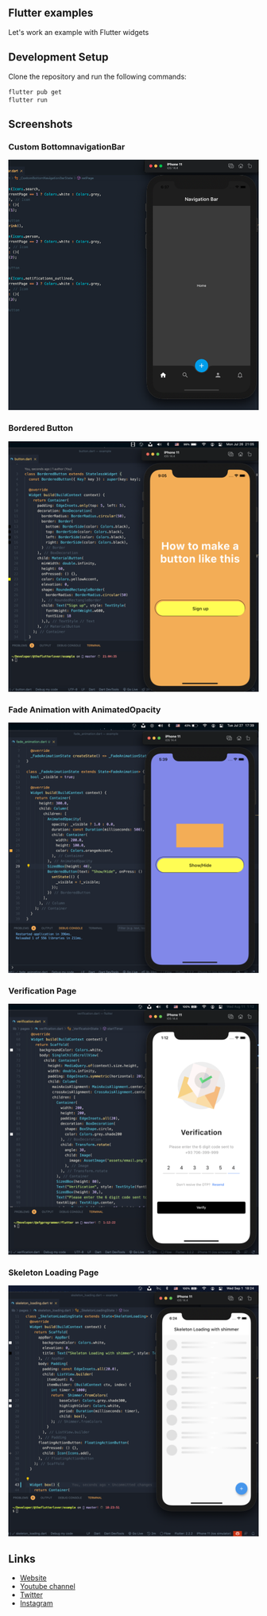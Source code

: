 ## Flutter examples

Let's work an example with Flutter widgets

## Development Setup
Clone the repository and run the following commands:
```
flutter pub get
flutter run
```

## Screenshots

### Custom BottomnavigationBar
<img src="assets/screenshots/bottom-navigation-bar.png" />

### Bordered Button
<img src="assets/screenshots/bordered-button.png" />

### Fade Animation with AnimatedOpacity
<img src="assets/screenshots/fade-animation.png" />


### Verification Page
<img src="assets/screenshots/verification.png" />

### Skeleton Loading Page
<img src="assets/screenshots/skeleton-loading.png" />

## Links

* [Website](https://afgprogrammer.com)
* [Youtube channel](https://youtube.com/afgprogrammer)
* [Twitter](https://twitter.com/afgprogrammer)
* [Instagram](https://instagram.com/afgprogrammer)
